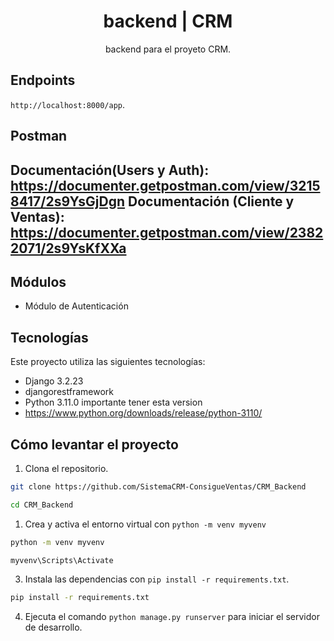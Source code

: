 <div align="center">
    <h1>backend | CRM</h1>
    <p align="center">
        backend para el proyeto CRM.
    </p>
</div>

## Endpoints

`http://localhost:8000/app`.

## Postman
Documentación(Users y Auth): https://documenter.getpostman.com/view/32158417/2s9YsGjDgn
Documentación (Cliente y Ventas): https://documenter.getpostman.com/view/23822071/2s9YsKfXXa
---

## Módulos
- Módulo de Autenticación

## Tecnologías

Este proyecto utiliza las siguientes tecnologías:

- Django 3.2.23
- djangorestframework
- Python 3.11.0 importante tener esta version
- https://www.python.org/downloads/release/python-3110/

## Cómo levantar el proyecto

1. Clona el repositorio.

```bash
git clone https://github.com/SistemaCRM-ConsigueVentas/CRM_Backend
```

```bash
cd CRM_Backend
```
1. Crea y activa el entorno virtual con `python -m venv myvenv`

```bash
python -m venv myvenv
```
```bash
myvenv\Scripts\Activate
```

3. Instala las dependencias con `pip install -r requirements.txt`.

```bash
pip install -r requirements.txt
```

4. Ejecuta el comando `python manage.py runserver` para iniciar el servidor de desarrollo.
